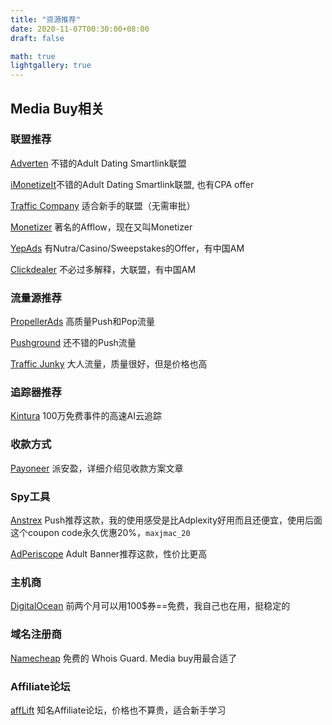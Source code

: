 ```yaml
---
title: "资源推荐"
date: 2020-11-07T00:30:00+08:00
draft: false

math: true
lightgallery: true
---
```


## Media Buy相关
### 联盟推荐
[Adverten](https://adverten.com/r/rrcramoszz) 不错的Adult Dating Smartlink联盟

[iMonetizeIt](https://partner.imonetizeit.com/registration?hash=1fb66f234b24e17e0434a06aeb8212ed)不错的Adult Dating Smartlink联盟, 也有CPA offer

[Traffic Company](http://www.trafficcompany.com/signup?p=9319) 适合新手的联盟（无需审批）

[Monetizer](https://www.monetizer.com/?pid=14945) 著名的Afflow，现在又叫Monetizer

[YepAds](https://panel.yepads.com/apply/?referred_by=14395) 有Nutra/Casino/Sweepstakes的Offer，有中国AM

[Clickdealer](https://www.clickdealer.com/Signup?s1=97513) 不必过多解释，大联盟，有中国AM

### 流量源推荐
[PropellerAds](https://partners.propellerads.com/#/app/auth/signUp?ref_id=e2e1476509ed) 高质量Push和Pop流量

[Pushground](https://app.pushground.com/register?invitation=D6iOUcRXM9QKE2WKE7lhYA==) 还不错的Push流量

[Traffic Junky](https://trafficjunky.com/sign-up/advertiser?source=referral&referralCode=82bba0e84f0b5e6f12cb) 大人流量，质量很好，但是价格也高

### 追踪器推荐

[Kintura](https://kintura.com/partner/maxjmac) 100万免费事件的高速AI云追踪

### 收款方式
[Payoneer](http://share.payoneer.com/nav/6BWdz1Y56GcKD8TbFi1vyHfc-h76Z14AzOyXSUMooQKxFUQuAiANse-iMY3r8mBvTsMFwzxDdnYBFZFm1OnpyQ2) 派安盈，详细介绍见收款方案文章

### Spy工具
[Anstrex](https://www.anstrex.com/?utm_campaign=affiliate&fp_ref=maxjmac) Push推荐这款，我的使用感受是比Adplexity好用而且还便宜，使用后面这个coupon code永久优惠20%，`maxjmac_20`

[AdPeriscope](https://www.adperiscope.com?utm_campaign=affiliate&fp_ref=maxjmac) Adult Banner推荐这款，性价比更高

### 主机商
[DigitalOcean](https://m.do.co/c/194ba0ca4bf2) 前两个月可以用100$券==免费，我自己也在用，挺稳定的

### 域名注册商
[Namecheap](https://www.anrdoezrs.net/click-9268564-11426545) 免费的 Whois Guard. Media buy用最合适了

### Affiliate论坛
[affLift](https://afflift.com/?r=39423) 知名Affiliate论坛，价格也不算贵，适合新手学习